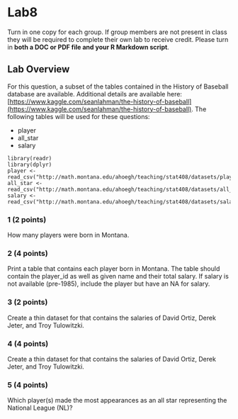 # Lab8

Turn in one copy for each group. If group members are not present in class they will be required to complete their own lab to receive credit. Please turn in **both a DOC or PDF file and your R Markdown script**. 

## Lab Overview
For this question, a subset of the tables contained in the History of Baseball database are available. Additional details are available here: [https://www.kaggle.com/seanlahman/the-history-of-baseball](https://www.kaggle.com/seanlahman/the-history-of-baseball). The following tables will be used for these questions:

- player
- all_star
- salary

```{r}
library(readr)
library(dplyr)
player <- read_csv("http://math.montana.edu/ahoegh/teaching/stat408/datasets/player.csv")
all_star <- read_csv("http://math.montana.edu/ahoegh/teaching/stat408/datasets/all_star.csv")
salary <- read_csv("http://math.montana.edu/ahoegh/teaching/stat408/datasets/salary.csv")

```

### 1 (2 points)
How many players were born in Montana.


### 2 (4 points)
Print a table that contains each player born in Montana. The table should contain the player_id as well as given name and their total salary. If salary is not available (pre-1985), include the player but have an NA for salary.

### 3 (2 points)

Create a thin dataset for that contains the salaries of David Ortiz, Derek Jeter, and Troy Tulowitzki.

### 4 (4 points)

Create a thin dataset for that contains the salaries of David Ortiz, Derek Jeter, and Troy Tulowitzki.

### 5 (4 points)
Which player(s) made the most appearances as an all star representing the National League (NL)?
